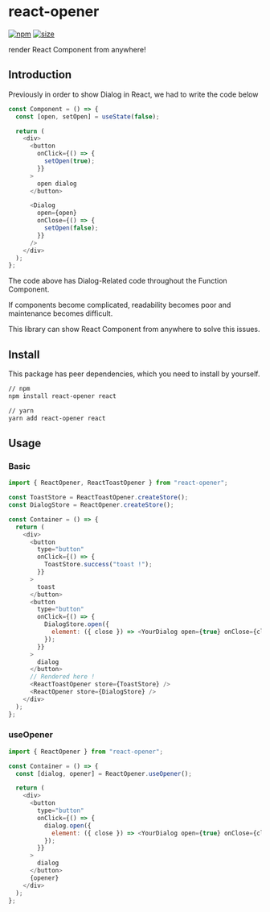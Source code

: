 # react-opener

[![npm](https://img.shields.io/npm/v/react-opener)](https://www.npmjs.com/package/react-opener)
[![size](https://img.shields.io/bundlephobia/minzip/react-opener)](https://bundlephobia.com/result?p=react-opener)

render React Component from anywhere!

## Introduction

Previously in order to show Dialog in React, we had to write the code below

```js
const Component = () => {
  const [open, setOpen] = useState(false);

  return (
    <div>
      <button
        onClick={() => {
          setOpen(true);
        }}
      >
        open dialog
      </button>

      <Dialog
        open={open}
        onClose={() => {
          setOpen(false);
        }}
      />
    </div>
  );
};
```

The code above has Dialog-Related code throughout the Function Component.

If components become complicated, readability becomes poor and maintenance becomes difficult.

This library can show React Component from anywhere to solve this issues.

## Install

This package has peer dependencies, which you need to install by yourself.

```bash
// npm
npm install react-opener react

// yarn
yarn add react-opener react
```

## Usage

### Basic

```javascript
import { ReactOpener, ReactToastOpener } from "react-opener";

const ToastStore = ReactToastOpener.createStore();
const DialogStore = ReactOpener.createStore();

const Container = () => {
  return (
    <div>
      <button
        type="button"
        onClick={() => {
          ToastStore.success("toast !");
        }}
      >
        toast
      </button>
      <button
        type="button"
        onClick={() => {
          DialogStore.open({
            element: ({ close }) => <YourDialog open={true} onClose={close} />,
          });
        }}
      >
        dialog
      </button>
      // Rendered here !
      <ReactToastOpener store={ToastStore} />
      <ReactOpener store={DialogStore} />
    </div>
  );
};
```

### useOpener

```javascript
import { ReactOpener } from "react-opener";

const Container = () => {
  const [dialog, opener] = ReactOpener.useOpener();

  return (
    <div>
      <button
        type="button"
        onClick={() => {
          dialog.open({
            element: ({ close }) => <YourDialog open={true} onClose={close} />,
          });
        }}
      >
        dialog
      </button>
      {opener}
    </div>
  );
};
```
